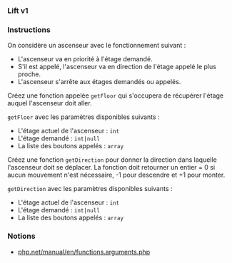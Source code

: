 ### Lift v1

### Instructions

On considère un ascenseur avec le fonctionnement suivant :
- L'ascenseur va en priorité à l'étage demandé.
- S'il est appelé, l'ascenseur va en direction de l'étage appelé le plus proche.
- L'ascenseur s'arrête aux étages demandés ou appelés.

Créez une fonction appelée `getFloor` qui s'occupera de récupérer l'étage auquel l'ascenseur doit aller.

`getFloor` avec les paramètres disponibles suivants :
- L'étage actuel de l'ascenseur : `int`
- L'étage demandé : `int|null`
- La liste des boutons appelés : `array`

Créez une fonction `getDirection` pour donner la direction dans laquelle l'ascenseur doit se déplacer. La fonction doit retourner un entier = 0 si aucun mouvement n'est nécessaire, -1 pour descendre et +1 pour monter.

`getDirection` avec les paramètres disponibles suivants :
- L'étage actuel de l'ascenseur : `int`
- L'étage demandé : `int|null`
- La liste des boutons appelés : `array`

### Notions

- [php.net/manual/en/functions.arguments.php](https://www.php.net/manual/en/functions.arguments.php)